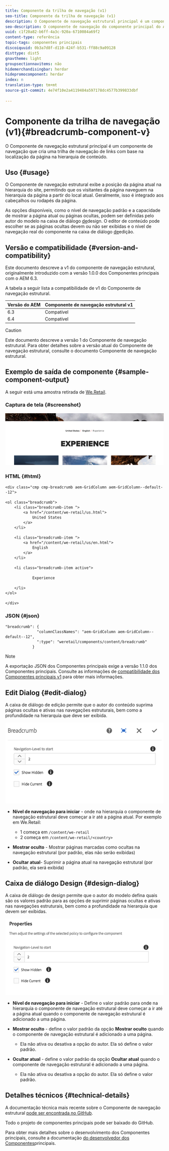 ```yaml
---
title: Componente da trilha de navegação (v1)
seo-title: Componente da trilha de navegação (v1)
description: O Componente de navegação estrutural principal é um componente de navegação que cria uma trilha de navegação de links com base na localização da página na hierarquia de conteúdo.
seo-description: O componente de navegação do componente principal do AEM é um componente de navegação que cria uma trilha de navegação de links com base na localização da página na hierarquia de conteúdo.
uuid: c1f20a82-b6ff-4a3c-920a-6710084a69f2
content-type: referência
topic-tags: componentes principais
discoiquuid: 0b3a7d8f-d110-424f-b531-ff88c9a09128
disttype: dist5
gnavtheme: light
groupsectionnavitems: não
hidemerchandisingbar: herdar
hidepromocomponent: herdar
index: n
translation-type: tm+mt
source-git-commit: 4e74f10e2a4119484a597178dc4577b399833dbf

---
```



# Componente da trilha de navegação (v1){#breadcrumb-component-v}

O Componente de navegação estrutural principal é um componente de navegação que cria uma trilha de navegação de links com base na localização da página na hierarquia de conteúdo.

## Uso {#usage}

O Componente de navegação estrutural exibe a posição da página atual na hierarquia do site, permitindo que os visitantes da página naveguem na hierarquia da página a partir do local atual. Geralmente, isso é integrado aos cabeçalhos ou rodapés da página.

As opções disponíveis, como o nível de navegação padrão e a capacidade de mostrar a página atual ou páginas ocultas, podem ser definidas pelo autor do modelo na caixa de diálogo [de](breadcrumb-v1.md#main-pars_title_1995166862)design. O editor de conteúdo pode escolher se as páginas ocultas devem ou não ser exibidas e o nível de navegação real do componente na caixa de diálogo [de](breadcrumb-v1.md#main-pars_title)edição.

## Versão e compatibilidade {#version-and-compatibility}

Este documento descreve a v1 do componente de navegação estrutural, originalmente introduzido com a versão 1.0.0 dos Componentes principais com o AEM 6.3.

A tabela a seguir lista a compatibilidade de v1 do Componente de navegação estrutural.

| Versão do AEM | Componente de navegação estrutural v1 |
|--- |--- |
| 6.3 | Compatível |
| 6.4 | Compatível |

>[!CAUTION]
>
>Este documento descreve a versão 1 do Componente de navegação estrutural.
>Para obter detalhes sobre a versão atual do Componente de navegação estrutural, consulte o documento Componente [](breadcrumb.md) de navegação estrutural.

## Exemplo de saída de componente {#sample-component-output}

A seguir está uma amostra retirada de [We.Retail](https://helpx.adobe.com/experience-manager/6-4/sites/developing/using/we-retail.html).

### Captura de tela {#screenshot}

![](assets/chlimage_1-33.png)

### HTML {#html}

```
<div class="cmp cmp-breadcrumb aem-GridColumn aem-GridColumn--default--12">

<ol class="breadcrumb">
    <li class="breadcrumb-item ">
        <a href="/content/we-retail/us.html">
            United States
        </a>
    </li>

    <li class="breadcrumb-item ">
        <a href="/content/we-retail/us/en.html">
            English
        </a>
    </li>

    <li class="breadcrumb-item active">
        
            Experience
        
    </li>
</ol>
 
</div>
```

### JSON {#json}

```
"breadcrumb": {
              "columnClassNames": "aem-GridColumn aem-GridColumn--default--12",
              ":type": "weretail/components/content/breadcrumb"
            }
```

>[!NOTE]
>
>A exportação JSON dos Componentes principais exige a versão 1.1.0 dos Componentes principais. Consulte as informações de [compatibilidade dos Componentes principais v1](versions.md#main-pars_title_236368006) para obter mais informações.

## Edit Dialog {#edit-dialog}

A caixa de diálogo de edição permite que o autor do conteúdo suprima páginas ocultas e ativas nas navegações estruturais, bem como a profundidade na hierarquia que deve ser exibida.

![](assets/chlimage_1-34.png)

* **Nível de navegação para iniciar** - onde na hierarquia o componente de navegação estrutural deve começar a ir até a página atual. Por exemplo em We.Retail:

   * 1 começa em `/content/we-retail`
   * 2 começa em `/content/we-retail/<country>`

* **Mostrar oculto** - Mostrar páginas marcadas como ocultas na navegação estrutural (por padrão, elas não serão exibidas)
* **Ocultar atual**- Suprimir a página atual na navegação estrutural (por padrão, ela será exibida)

## Caixa de diálogo Design {#design-dialog}

A caixa de diálogo de design permite que o autor do modelo defina quais são os valores padrão para as opções de suprimir páginas ocultas e ativas nas navegações estruturais, bem como a profundidade na hierarquia que devem ser exibidas.

![](assets/chlimage_1-35.png)

* **Nível de navegação para iniciar** - Define o valor padrão para onde na hierarquia o componente de navegação estrutural deve começar a ir até a página atual quando o componente de navegação estrutural é adicionado a uma página.
* **Mostrar oculto** - define o valor padrão da opção **Mostrar oculto** quando o componente de navegação estrutural é adicionado a uma página.

   * Ela não ativa ou desativa a opção do autor. Ela só define o valor padrão.

* **Ocultar atual** - define o valor padrão da opção **Ocultar atual** quando o componente de navegação estrutural é adicionado a uma página.

   * Ela não ativa ou desativa a opção do autor. Ela só define o valor padrão.

## Detalhes técnicos {#technical-details}

A documentação técnica mais recente sobre o Componente de navegação estrutural [pode ser encontrada no GitHub](https://github.com/adobe/aem-core-wcm-components/tree/master/content/src/content/jcr_root/apps/core/wcm/components/breadcrumb/v1/breadcrumb).

Todo o projeto de componentes principais pode ser baixado do GitHub.

Para obter mais detalhes sobre o desenvolvimento dos Componentes principais, consulte a documentação [do desenvolvedor dos Componentes](developing.md)principais.

